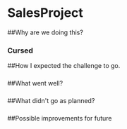 # SalesProject 
##Why are we doing this?
### Cursed
##How I expected the challenge to go.
###
##What went well?
###
##What didn't go as planned?
###
##Possible improvements for future
###